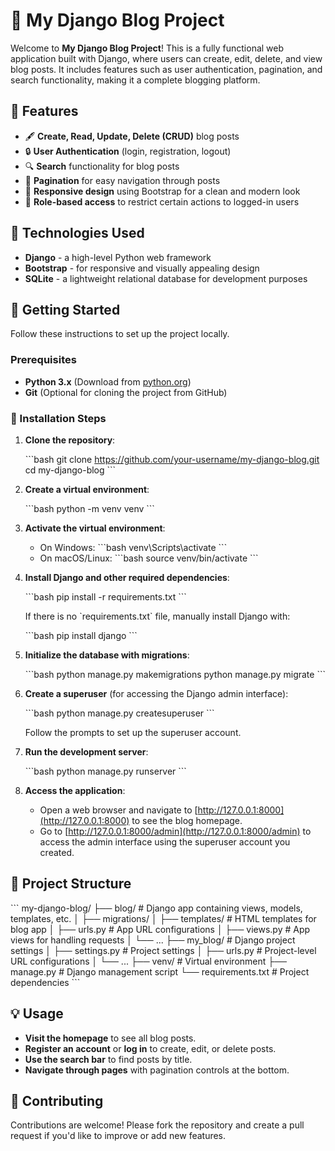 # 📝 My Django Blog Project

Welcome to **My Django Blog Project**! This is a fully functional web application built with Django, where users can create, edit, delete, and view blog posts. It includes features such as user authentication, pagination, and search functionality, making it a complete blogging platform.

## 🌟 Features

- 🖋️ **Create, Read, Update, Delete (CRUD)** blog posts
- 🔒 **User Authentication** (login, registration, logout)
- 🔍 **Search** functionality for blog posts
- 📄 **Pagination** for easy navigation through posts
- 🎨 **Responsive design** using Bootstrap for a clean and modern look
- 🔐 **Role-based access** to restrict certain actions to logged-in users

## 🎉 Technologies Used

- **Django** - a high-level Python web framework
- **Bootstrap** - for responsive and visually appealing design
- **SQLite** - a lightweight relational database for development purposes

## 🚀 Getting Started

Follow these instructions to set up the project locally.

### Prerequisites

- **Python 3.x** (Download from [python.org](https://www.python.org/downloads/))
- **Git** (Optional for cloning the project from GitHub)

### 🔧 Installation Steps

1. **Clone the repository**:

   \`\`\`bash
   git clone https://github.com/your-username/my-django-blog.git
   cd my-django-blog
   \`\`\`

2. **Create a virtual environment**:

   \`\`\`bash
   python -m venv venv
   \`\`\`

3. **Activate the virtual environment**:

   - On Windows:
     \`\`\`bash
     venv\\Scripts\\activate
     \`\`\`
   - On macOS/Linux:
     \`\`\`bash
     source venv/bin/activate
     \`\`\`

4. **Install Django and other required dependencies**:

   \`\`\`bash
   pip install -r requirements.txt
   \`\`\`

   If there is no \`requirements.txt\` file, manually install Django with:
   
   \`\`\`bash
   pip install django
   \`\`\`

5. **Initialize the database with migrations**:

   \`\`\`bash
   python manage.py makemigrations
   python manage.py migrate
   \`\`\`

6. **Create a superuser** (for accessing the Django admin interface):

   \`\`\`bash
   python manage.py createsuperuser
   \`\`\`

   Follow the prompts to set up the superuser account.

7. **Run the development server**:

   \`\`\`bash
   python manage.py runserver
   \`\`\`

8. **Access the application**:

   - Open a web browser and navigate to [http://127.0.0.1:8000](http://127.0.0.1:8000) to see the blog homepage.
   - Go to [http://127.0.0.1:8000/admin](http://127.0.0.1:8000/admin) to access the admin interface using the superuser account you created.

## 📂 Project Structure

\`\`\`
my-django-blog/
├── blog/                 # Django app containing views, models, templates, etc.
│   ├── migrations/
│   ├── templates/        # HTML templates for blog app
│   ├── urls.py           # App URL configurations
│   ├── views.py          # App views for handling requests
│   └── ...
├── my_blog/              # Django project settings
│   ├── settings.py       # Project settings
│   ├── urls.py           # Project-level URL configurations
│   └── ...
├── venv/                 # Virtual environment
├── manage.py             # Django management script
└── requirements.txt      # Project dependencies
\`\`\`

## 💡 Usage

- **Visit the homepage** to see all blog posts.
- **Register an account** or **log in** to create, edit, or delete posts.
- **Use the search bar** to find posts by title.
- **Navigate through pages** with pagination controls at the bottom.

## 🤝 Contributing

Contributions are welcome! Please fork the repository and create a pull request if you'd like to improve or add new features.



